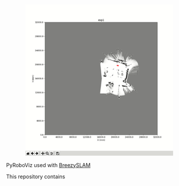 <p align="center"> 
<img src="roboviz.gif" width=400> 

PyRoboViz used with [BreezySLAM](https://github.com/simondlevy/BreezySLAM)
</p>

This repository contains
